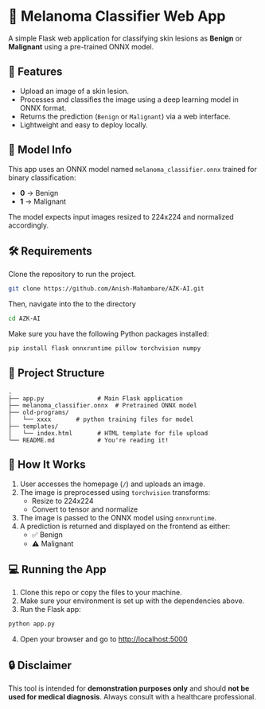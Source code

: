 # 🧬 Melanoma Classifier Web App

A simple Flask web application for classifying skin lesions as **Benign** or **Malignant** using a pre-trained ONNX model.

## 🚀 Features

- Upload an image of a skin lesion.
- Processes and classifies the image using a deep learning model in ONNX format.
- Returns the prediction (`Benign` or `Malignant`) via a web interface.
- Lightweight and easy to deploy locally.

## 🧠 Model Info

This app uses an ONNX model named `melanoma_classifier.onnx` trained for binary classification:
- **0** → Benign
- **1** → Malignant

The model expects input images resized to 224x224 and normalized accordingly.

## 🛠️ Requirements
Clone the repository to run the project. 

```bash
git clone https://github.com/Anish-Mahambare/AZK-AI.git
```
Then, navigate into the to the directory

```bash
cd AZK-AI
```

Make sure you have the following Python packages installed:

```bash
pip install flask onnxruntime pillow torchvision numpy
```

## 📂 Project Structure

```
.
├── app.py               # Main Flask application
├── melanoma_classifier.onnx  # Pretrained ONNX model
├── old-programs/
│   └── xxxx       # python training files for model
├── templates/
│   └── index.html       # HTML template for file upload
└── README.md            # You're reading it!
```

## 🧪 How It Works

1. User accesses the homepage (`/`) and uploads an image.
2. The image is preprocessed using `torchvision` transforms:
   - Resize to 224x224
   - Convert to tensor and normalize
3. The image is passed to the ONNX model using `onnxruntime`.
4. A prediction is returned and displayed on the frontend as either:
   - ✅ Benign
   - ⚠️ Malignant

## 💻 Running the App

1. Clone this repo or copy the files to your machine.
2. Make sure your environment is set up with the dependencies above.
3. Run the Flask app:

```bash
python app.py
```

4. Open your browser and go to [http://localhost:5000](http://localhost:5000)

## 🔒 Disclaimer

This tool is intended for **demonstration purposes only** and should **not be used for medical diagnosis**. Always consult with a healthcare professional.

